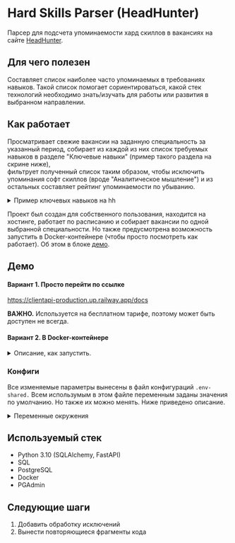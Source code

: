# Hard Skills Parser (HeadHunter)

Парсер для подсчета упоминаемости хард скиллов в вакансиях на сайте [HeadHunter](https://hh.ru/).

## Для чего полезен

Составляет список наиболее часто упоминаемых в требованиях навыков.
Такой список помогает сориентироваться, какой стек технологий необходимо знать/изучать для работы или развития в выбранном направлении. 


## Как работает

Просматривает свежие вакансии на заданную специальность за указанный период, собирает из каждой из них список требуемых
навыков в разделе "Ключевые навыки" (пример такого раздела на скрине ниже),  
фильтрует полученный список таким образом, чтобы исключить упоминания софт скиллов (вроде "Аналитическое мышление") и из остальных
составляет рейтинг упоминаемости по убыванию. 

<details>
  <summary>Пример ключевых навыков на hh</summary>
    
![Image alt](https://github.com/lenorium/images_for_readme/blob/main/key_skills.png)
    
</details>

Проект был создан для собственного пользования, находится на хостинге, работает по расписанию и
собирает вакансии по одной выбранной специальности. Но также предусмотрена возможность запустить в Docker-контейнере (чтобы просто посмотреть как работает). 
Об этом в блоке [демо](#демо).


## Демо

#### Вариант 1. Просто перейти по ссылке

https://clientapi-production.up.railway.app/docs

**ВАЖНО.** Используется на бесплатном тарифе, поэтому может быть доступен не всегда.


#### Вариант 2. В Docker-контейнере


<details>
  <summary>Описание, как запустить.</summary>

1. У вас должен быть установлен [Docker](https://www.docker.com/products/docker-desktop/)
2. Склонировать проект
3. В терминале/консоли, находясь в папке с проектом (```<path>/hh_reader/```), запустить контейнеры
    
    ```bash
    docker-compose up -d
    ```
4. Подождать, когда все поднимется. В логах докера можно будет увидеть, что начался парсинг hh и сбор информации о вакансиях.
5. В браузере перейти по адресу http://0.0.0.0:8000/ или http://127.0.0.1:8000/ (что более вероятно, если у вас Safari). 
Если все работает, вы это поймете без дополнительных комментариев. если нет - тоже.
6. Перейти на http://0.0.0.0:8000/docs для открытия документации в Swagger. Там должно быть все понятно.

**Дополнительно**

Структуру БД можно посмотреть перейдя по адресу http://0.0.0.0:8001/ (или http://127.0.0.1:8001/) в PGAdmin-е. 
1. Логин и пароль для авторизации указаны в файле ```.env-shared```. 
2. Далее, когда откроется дашборд, нажать на ```Add New Server```. 
3. В качестве имени сервера указать любое на свое усмотрение, во вкладке Connection в поле ```Host``` указать ```db```. 
Пароль все тот же.
5. Если все хорошо, должен открыться список баз данных, среди которых будет искомая. 

</details>


### Конфиги

Все изменяемые параметры вынесены в файл конфигураций ```.env-shared.```
Всем использумым в этом файле переменным заданы значения по умолчанию. Но также их можно менять.
Ниже приведено описание. 

<details>
  <summary>Переменные окружения</summary>

|Имя переменной|Назначение|Возможные значения|
|--------------|----------|---|
|SEARCH_TEXT| Название интересующей специальности| Любое название специальности. Без кавычек|
|SEARCH_FIELD| Область поиска. Определяет, где hh будет искать вхождения текста в переменной (в названии вакансии, в описании или в названии компании)|```name, company_name, description```. Согласно [документации API HH](https://api.hh.ru/openapi/redoc#tag/Obshie-spravochniki/paths/~1dictionaries/get)|
|SEARCH_AREA| Регион поиска (страна, горд и тд)| Возможные значения описаны в [справочнике регионов API HH](https://api.hh.ru/areas)|
|SEARCH_PER_PAGE| Количество результатов на одной странице| Не более 100|
|SEARCH_ORDER_BY| Сортировка списка вакансий| ```publication_time, salary_desc, salary_asc, relevance, distance```. [Документация API HH](https://api.hh.ru/openapi/redoc#tag/Obshie-spravochniki/paths/~1dictionaries/get)|
|SEARCH_DATE_TO| Дата, до которой искать вакансии| В формате ```%Y-%m-%d```. Если оставить пустым, то берется текущая дата| 
|RUN_BY_SCHEDULE| Запускать ли по расписанию| True, False|
|SEARCH_RUN_AT| Время запуска поиска вакансий (если используется расписание)| Время в формате ```HH:mm```|
|SEARCH_EVERY_N_DAYS| Запускать поиск вакансий каждые ... дней| Целое число|
|SEND_MSG_AT| Время составления списка навыков и отправки сообщения| Время в формате ```HH:mm```|
|SEND_MSG_EVERY_N_DAYS|Присылать сообщение со списком навыков каждые ... дней| Целое число|

</details>

## Используемый стек
- Python 3.10 (SQLAlchemy, FastAPI)
- SQL
- PostgreSQL
- Docker
- PGAdmin

## Следующие шаги
1. Добавить обработку исключений
2. Вынести повторяющиеся фрагменты кода
